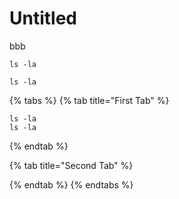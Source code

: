 # Untitled



bbb

`ls -la`



```text
ls -la
```



{% tabs %}
{% tab title="First Tab" %}
```text
ls -la
ls -la
```
{% endtab %}

{% tab title="Second Tab" %}

{% endtab %}
{% endtabs %}

